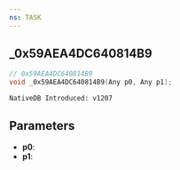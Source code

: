 ```yaml
---
ns: TASK
---
```

## _0x59AEA4DC640814B9

```c
// 0x59AEA4DC640814B9
void _0x59AEA4DC640814B9(Any p0, Any p1);
```

```
NativeDB Introduced: v1207
```

## Parameters
* **p0**:
* **p1**:
